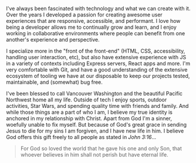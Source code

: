 I've always been fascinated with technology and what we can create with it. Over the years I developed a passion for creating awesome user experiences that are responsive, accessible, and performant. I love how being a developer allows me to continually grow and learn, and I enjoy working in collaborative environments where people can benefit from one another's experience and perspective.

I specialize more in the "front of the front-end" (HTML, CSS, accessibility, handling user interaction, etc), but also have extensive experience with JS in a variety of contexts including Express servers, React apps and more. I'm very comfortable with Git, and have a good understanding of the extensive ecosystem of tooling we have at our disposable to keep our projects tested, maintainable, and (somewhat) bug free.

I've been blessed to call Vancouver Washington and the beautiful Pacific Northwest home all my life. Outside of tech I enjoy sports, outdoor activities, Star Wars, and spending quality time with friends and family. And while those things are a part of who I am, I believe my true identity is anchored in my relationship with Christ. Apart from God I'm a sinner, woefully unable to fix myself. But because of God's great grace in sending Jesus to die for my sins I am forgiven, and I have new life in him. I believe God offers this gift freely to all people as stated in <cite>John 3:16</cite>...

> For God so loved the world that he gave his one and only Son, that whoever believes in him shall not perish but have eternal life.

